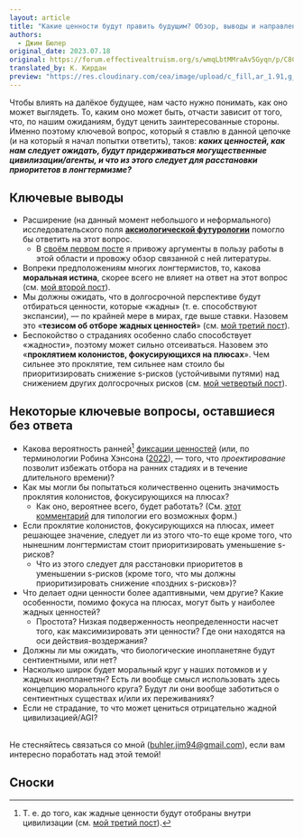```yaml
---
layout: article
title: "Какие ценности будут править будущим? Обзор, выводы и направления для будущих исследований"
authors:
  - Джим Бюлер
original_date: 2023.07.18
original: https://forum.effectivealtruism.org/s/wmqLbtMMraAv5Gyqn/p/C8CPrTe2QqdtGxLtz
translated_by: К. Кирдан
preview: "https://res.cloudinary.com/cea/image/upload/c_fill,ar_1.91,g_auto/SocialPreview/w942f8mhzu5jcpktplvg"
---
```

Чтобы влиять на далёкое будущее, нам часто нужно понимать, как оно может выглядеть. То, каким оно может быть, отчасти зависит от того, что, по нашим ожиданиям, будут ценить заинтересованные стороны. Именно поэтому ключевой вопрос, который я ставлю в данной цепочке (и на который я начал попытки ответить), таков: ***каких ценностей, как нам следует ожидать, будут придерживаться могущественные цивилизации/агенты, и что из этого следует для расстановки приоритетов в лонгтермизме?***

## Ключевые выводы

- Расширение (на данный момент небольшого и неформального) исследовательского поля **[аксиологической футурологии](https://forum.effectivealtruism.org/topics/axiological-futurism)** помогло бы ответить на этот вопрос.
  - В [своём первом посте](jim-buhler-predicting-what-future-people-value.html) я привожу аргументы в пользу работы в этой области и провожу обзор связанной с ней литературы.
- Вопреки предположениям многих лонгтермистов, то, какова **моральная истина**, скорее всего не влияет на ответ на этот вопрос (см. [мой второй пост](jim-buhler-what-the-moral-truth-might-be-makes-no-difference.html)).
- Мы должны ожидать, что в долгосрочной перспективе будут отбираться ценности, которые «жадны» (т. е. способствуют экспансии), — по крайней мере в мирах, где выше ставки. Назовем это «**тезисом об отборе жадных ценностей**» (см. [мой третий пост](jim-buhler-the-grabby-values-selection-thesis.html)).
- Беспокойство о страданиях особенно слабо способствует «жадности», поэтому может сильно отсеиваться. Назовем это «**проклятием колонистов, фокусирующихся на плюсах**». Чем сильнее это проклятие, тем сильнее нам стоило бы приоритизировать снижение s-рисков (устойчивыми путями) над снижением других долгосрочных рисков (см. [мой четвертый пост](jim-buhler-why-we-may-expect-our-successors-not-to-care-about-suffering.html)).

## Некоторые ключевые вопросы, оставшиеся без ответа

- Какова вероятность ранней[^1] [фиксации ценностей](https://forum.effectivealtruism.org/topics/value-lock-in) (или, по терминологии Робина Хэнсона ([2022](https://www.overcomingbias.com/p/will-design-escape-selectionhtml)), — того, что _проектирование_ позволит избежать отбора на ранних стадиях и в течение длительного времени)?
- Как мы могли бы попытаться количественно оценить значимость проклятия колонистов, фокусирующихся на плюсах?
  - Как оно, вероятнее всего, будет работать? (См. [этот комментарий](https://forum.effectivealtruism.org/posts/bTPP7fZxSvBzsNDES/why-we-may-expect-our-successors-not-to-care-about-suffering-2?commentId=hvFPJR8re2mE55eb8) для типологии его возможных форм.)
- Если проклятие колонистов, фокусирующихся на плюсах, имеет решающее значение, следует ли из этого что-то еще кроме того, что нынешним лонгтермистам стоит приоритизировать уменьшение s-рисков?
  - Что из этого следует для расстановки приоритетов в уменьшении s-рисков (кроме того, что мы должны приоритизировать снижение «поздних s-рисков»)?
- Что делает одни ценности более адаптивными, чем другие? Какие особенности, помимо фокуса на плюсах, могут быть у наиболее жадных ценностей?
  - Простота? Низкая подверженность неопределенности насчет того, как максимизировать эти ценности? Где они находятся на оси действия-воздержания?
- Должны ли мы ожидать, что биологические инопланетяне будут сентиентными, или нет?
- Насколько широк будет моральный круг у наших потомков и у жадных инопланетян? Есть ли вообще смысл использовать здесь концепцию морального круга? Будут ли они вообще заботиться о сентиентных существах и/или их переживаниях?
- Если не страдание, то что может цениться отрицательно жадной цивилизацией/AGI?<br><br>

Не стесняйтесь связаться со мной (buhler.jim94@gmail.com), если вам интересно поработать над этой темой!

## Сноски

[^1]: Т. е. до того, как жадные ценности будут отобраны внутри цивилизации (см. [мой третий пост](jim-buhler-the-grabby-values-selection-thesis.html)).
